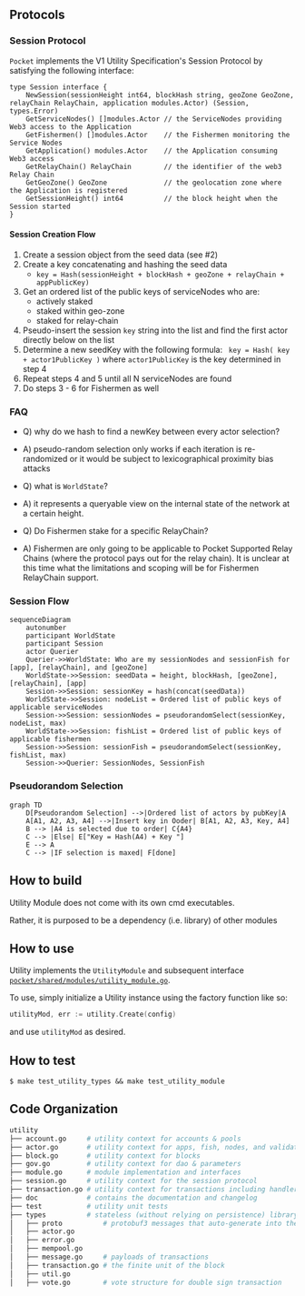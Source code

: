 ## Protocols

### Session Protocol
`Pocket` implements the V1 Utility Specification's Session Protocol by satisfying the following interface:

```golang
type Session interface {
	NewSession(sessionHeight int64, blockHash string, geoZone GeoZone, relayChain RelayChain, application modules.Actor) (Session, types.Error)
    GetServiceNodes() []modules.Actor // the ServiceNodes providing Web3 access to the Application
    GetFishermen() []modules.Actor    // the Fishermen monitoring the Service Nodes
    GetApplication() modules.Actor    // the Application consuming Web3 access
    GetRelayChain() RelayChain        // the identifier of the web3 Relay Chain
    GetGeoZone() GeoZone              // the geolocation zone where the Application is registered
    GetSessionHeight() int64          // the block height when the Session started
}
```

#### Session Creation Flow

1) Create a session object from the seed data (see #2)
2) Create a key concatenating and hashing the seed data
    - `key = Hash(sessionHeight + blockHash + geoZone + relayChain + appPublicKey)`
3) Get an ordered list of the public keys of serviceNodes who are:
    - actively staked
    - staked within geo-zone
    - staked for relay-chain
4) Pseudo-insert the session `key` string into the list and find the first actor directly below on the list
5) Determine a new seedKey with the following formula: ` key = Hash( key + actor1PublicKey )` where `actor1PublicKey` is the key determined in step 4
6) Repeat steps 4 and 5 until all N serviceNodes are found
7) Do steps 3 - 6 for Fishermen as well

### FAQ

- Q) why do we hash to find a newKey between every actor selection?
- A) pseudo-random selection only works if each iteration is re-randomized or it would be subject to lexicographical proximity bias attacks

- Q) what is `WorldState`?
- A) it represents a queryable view on the internal state of the network at a certain height.

- Q) Do Fishermen stake for a specific RelayChain?
- A) Fishermen are only going to be applicable to Pocket Supported Relay Chains (where the protocol pays out for the relay chain). It is unclear at this time what the limitations and scoping will be for Fishermen RelayChain support.
### Session Flow

```mermaid
sequenceDiagram
    autonumber
    participant WorldState
    participant Session
    actor Querier
    Querier->>WorldState: Who are my sessionNodes and sessionFish for [app], [relayChain], and [geoZone]
    WorldState->>Session: seedData = height, blockHash, [geoZone], [relayChain], [app]
    Session->>Session: sessionKey = hash(concat(seedData))
    WorldState->>Session: nodeList = Ordered list of public keys of applicable serviceNodes
    Session->>Session: sessionNodes = pseudorandomSelect(sessionKey, nodeList, max)
    WorldState->>Session: fishList = Ordered list of public keys of applicable fishermen
    Session->>Session: sessionFish = pseudorandomSelect(sessionKey, fishList, max)
    Session->>Querier: SessionNodes, SessionFish
```

### Pseudorandom Selection

```mermaid
graph TD
    D[Pseudorandom Selection] -->|Ordered list of actors by pubKey|A
    A[A1, A2, A3, A4] -->|Insert key in Ooder| B[A1, A2, A3, Key, A4]
    B --> |A4 is selected due to order| C{A4}
    C --> |Else| E["Key = Hash(A4) + Key "]
    E --> A
    C --> |IF selection is maxed| F[done]
```

## How to build

Utility Module does not come with its own cmd executables.

Rather, it is purposed to be a dependency (i.e. library) of other modules

## How to use

Utility implements the `UtilityModule` and subsequent interface
[`pocket/shared/modules/utility_module.go`](https://github.com/pokt-network/pocket/shared/modules/utility_module.go).

To use, simply initialize a Utility instance using the factory function like so:

```go
utilityMod, err := utility.Create(config)
```

and use `utilityMod` as desired.

## How to test

```
$ make test_utility_types && make test_utility_module
```

## Code Organization

```bash
utility
├── account.go     # utility context for accounts & pools
├── actor.go       # utility context for apps, fish, nodes, and validators
├── block.go       # utility context for blocks
├── gov.go         # utility context for dao & parameters
├── module.go      # module implementation and interfaces
├── session.go     # utility context for the session protocol
├── transaction.go # utility context for transactions including handlers
├── doc            # contains the documentation and changelog
├── test           # utility unit tests
├── types          # stateless (without relying on persistence) library of utility types
│   ├── proto          # protobuf3 messages that auto-generate into the types directory
│   ├── actor.go
│   ├── error.go
│   ├── mempool.go
│   ├── message.go     # payloads of transactions
│   ├── transaction.go # the finite unit of the block
│   ├── util.go
│   ├── vote.go        # vote structure for double sign transaction
```